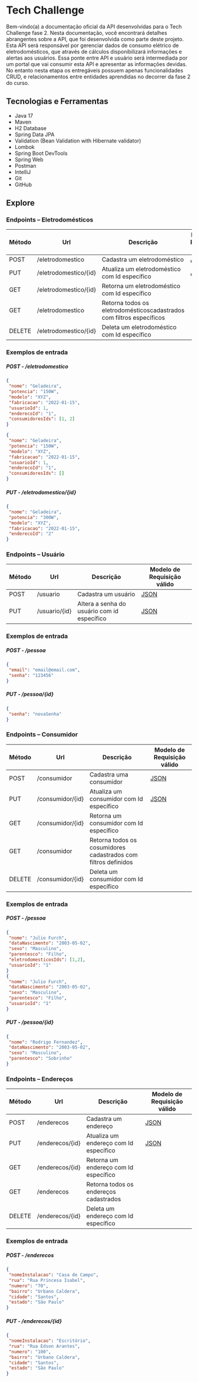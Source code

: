# Tech Challenge 

Bem-vindo(a) a documentação oficial da API desenvolvidas para o Tech Challenge fase 2. Nesta documentação, você encontrará detalhes abrangentes sobre a API, que foi desenvolvida como parte deste projeto. Esta API será responsável por gerenciar dados de consumo
elétrico de eletrodomésticos, que através de cálculos disponibilizará informações e alertas aos usuários. Essa ponte entre API e usuário será intermediada por um portal que vai consumir esta API e apresentar as informações devidas. No entanto nesta etapa os entregáveis possuem apenas funcionalidades CRUD, e relacionamentos entre entidades aprendidas no decorrer da fase 2 do curso.

## Tecnologias e Ferramentas
- Java 17
- Maven
- H2 Database
- Spring Data JPA
- Validation (Bean Validation with Hibernate validator)
- Lombok
- Spring Boot DevTools
- Spring Web
- Postman
- IntelliJ
- Git
- GitHub

## Explore

### Endpoints – Eletrodomésticos

| Método | Url | Descrição | Modelo de Requisição válido |
| ------ | --- | ----------- | ------------------------- |
| POST    | /eletrodomestico | Cadastra um eletrodoméstico | [JSON](#createEletro)|
| PUT   | /eletrodomestico/{id} | Atualiza um eletrodoméstico com Id específico | [JSON](#updateEletro) |
| GET    | /eletrodomestico/{id} | Retorna um eletrodoméstico com Id específico | |
| GET    | /eletrodomestico | Retorna todos os eletrodomésticoscadastrados com filtros específicos | |
| DELETE    | /eletrodomestico/{id} | Deleta um eletrodoméstico com Id específico | |

### Exemplos de entrada

##### <a id="createEletro"> POST - /eletrodomestico</a>
```json
{
 "nome": "Geladeira",
 "potencia": "150W",
 "modelo": "XYZ",
 "fabricacao": "2022-01-15",
 "usuarioId": 1,
 "enderecoId": "1",
 "consumidoresIds": [1, 2]
}

{
 "nome": "Geladeira",
 "potencia": "150W",
 "modelo": "XYZ",
 "fabricacao": "2022-01-15",
 "usuarioId": 1,
 "enderecoId": "1",
 "consumidoresIds": []
}
```

##### <a id="updateEletro">PUT - /eletrodomestico/{id}</a>
```json
{
 "nome": "Geladeira",
 "potencia": "300W",
 "modelo": "XYZ",
 "fabricacao": "2022-01-15",
 "enderecoId": "2"
}
```
### Endpoints – Usuário

| Método | Url | Descrição | Modelo de Requisição válido |
| ------ | --- | ----------- | ------------------------- |
| POST    | /usuario | Cadastra um usuário | [JSON](#createPessoa)|
| PUT   | /usuario/{id} | Altera a senha do usuário com id específico | [JSON](#updatepessoa) |

### Exemplos de entrada

##### <a id="createPessoa"> POST - /pessoa</a>
```json
{
 "email": "email@email.com",
 "senha": "123456"
}
```

##### <a id="updatepessoa">PUT - /pessoa/{id}</a>
```json
{
 "senha": "novaSenha"
}
```
### Endpoints – Consumidor

| Método | Url | Descrição | Modelo de Requisição válido |
| ------ | --- | ----------- | ------------------------- |
| POST    | /consumidor | Cadastra uma consumidor | [JSON](#createConsumidor)|
| PUT   | /consumidor/{id} | Atualiza um consumidor com Id específico | [JSON](#updateConsumidor) |
| GET    | /consumidor/{id} | Retorna um consumidor com Id específico | |
| GET    | /consumidor | Retorna todos os cosumidores cadastrados com filtros definidos | |
| DELETE    | /consumidor/{id} | Deleta um consumidor com Id específico | |

### Exemplos de entrada

##### <a id="createConsumidor"> POST - /pessoa</a>
```json
{
 "nome": "Julio Furch",
 "dataNascimento": "2003-05-02",
 "sexo": "Masculino",
 "parentesco": "Filho",
 "eletrodomesticosIds": [1,2],
 "usuarioId": "1"
}
{
 "nome": "Julio Furch",
 "dataNascimento": "2003-05-02",
 "sexo": "Masculino",
 "parentesco": "Filho",
 "usuarioId": "1"
}

```

##### <a id="updateConsumidor">PUT - /pessoa/{id}</a>
```json
{
 "nome": "Rodrigo Fernandez",
 "dataNascimento": "2003-05-02",
 "sexo": "Masculino",
 "parentesco": "Sobrinho"
}
```


### Endpoints – Endereços

| Método | Url | Descrição | Modelo de Requisição válido |
| ------ | --- | ----------- | ------------------------- |
| POST    | /enderecos | Cadastra um endereço | [JSON](#createEndereco)|
| PUT   | /enderecos/{id} | Atualiza um endereço com Id específico | [JSON](#updateEndereco) |
| GET    | /enderecos/{id} | Retorna um endereço com Id específico | |
| GET    | /enderecos | Retorna todos os endereços cadastrados | |
| DELETE    | /enderecos/{id} | Deleta um endereço com Id específico | |

### Exemplos de entrada

##### <a id="createEndereco"> POST - /enderecos</a>
```json
{
 "nomeInstalacao": "Casa de Campo",
 "rua": "Rua Princesa Isabel",
 "numero": "70",
 "bairro": "Urbano Caldera",
 "cidade": "Santos",
 "estado": "São Paulo"
}
```

##### <a id="updateEndereco">PUT - /enderecos/{id}</a>
```json
{
 "nomeInstalacao": "Escritório",
 "rua": "Rua Edson Arantes",
 "numero": "100",
 "bairro": "Urbano Caldera",
 "cidade": "Santos",
 "estado": "São Paulo"
}
```



